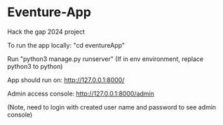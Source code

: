 # Eventure-App

Hack the gap 2024 project

To run the app locally:
"cd eventureApp"

Run "python3 manage.py runserver"
(If in env environment, replace python3 to python)

App should run on: http://127.0.0.1:8000/

Admin access console: http://127.0.0.1:8000/admin

(Note, need to login with created user name and password to see admin console)
